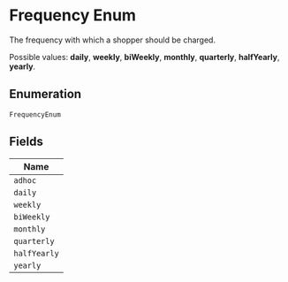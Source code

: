 
# Frequency Enum

The frequency with which a shopper should be charged.

Possible values: **daily**, **weekly**, **biWeekly**, **monthly**, **quarterly**, **halfYearly**, **yearly**.

## Enumeration

`FrequencyEnum`

## Fields

| Name |
|  --- |
| `adhoc` |
| `daily` |
| `weekly` |
| `biWeekly` |
| `monthly` |
| `quarterly` |
| `halfYearly` |
| `yearly` |

